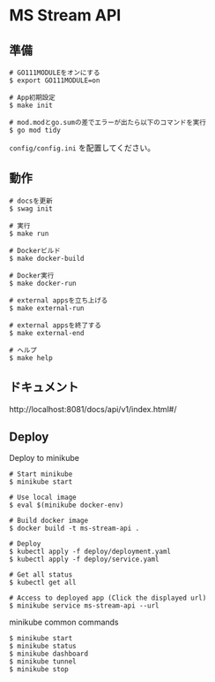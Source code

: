 # MS Stream API

## 準備

```
# GO111MODULEをオンにする
$ export GO111MODULE=on

# App初期設定
$ make init

# mod.modとgo.sumの差でエラーが出たら以下のコマンドを実行
$ go mod tidy
```

`config/config.ini` を配置してください。

## 動作

```
# docsを更新
$ swag init

# 実行
$ make run

# Dockerビルド
$ make docker-build

# Docker実行
$ make docker-run

# external appsを立ち上げる
$ make external-run

# external appsを終了する
$ make external-end

# ヘルプ
$ make help
```

## ドキュメント

http://localhost:8081/docs/api/v1/index.html#/

## Deploy

Deploy to minikube

```
# Start minikube
$ minikube start

# Use local image
$ eval $(minikube docker-env)

# Build docker image
$ docker build -t ms-stream-api .

# Deploy
$ kubectl apply -f deploy/deployment.yaml
$ kubectl apply -f deploy/service.yaml

# Get all status
$ kubectl get all

# Access to deployed app (Click the displayed url)
$ minikube service ms-stream-api --url
```

minikube common commands

```
$ minikube start
$ minikube status
$ minikube dashboard
$ minikube tunnel
$ minikube stop
```
